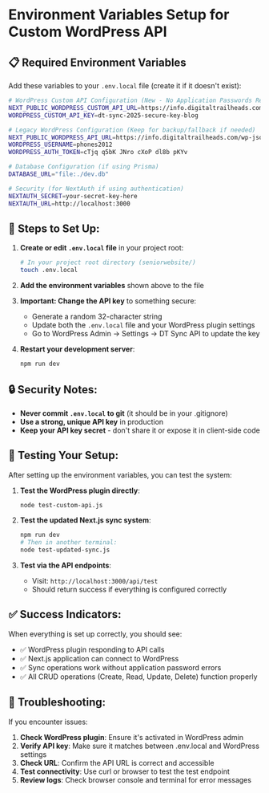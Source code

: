 # Environment Variables Setup for Custom WordPress API

## 📋 Required Environment Variables

Add these variables to your `.env.local` file (create it if it doesn't exist):

```bash
# WordPress Custom API Configuration (New - No Application Passwords Required)
NEXT_PUBLIC_WORDPRESS_CUSTOM_API_URL=https://info.digitaltrailheads.com/wp-json/dt-sync/v1
WORDPRESS_CUSTOM_API_KEY=dt-sync-2025-secure-key-blog

# Legacy WordPress Configuration (Keep for backup/fallback if needed)
NEXT_PUBLIC_WORDPRESS_API_URL=https://info.digitaltrailheads.com/wp-json/wp/v2
WORDPRESS_USERNAME=phones2012
WORDPRESS_AUTH_TOKEN=cTjq q5bK JNro cXoP dl8b pKYv

# Database Configuration (if using Prisma)
DATABASE_URL="file:./dev.db"

# Security (for NextAuth if using authentication)
NEXTAUTH_SECRET=your-secret-key-here
NEXTAUTH_URL=http://localhost:3000
```

## 🔧 Steps to Set Up:

1. **Create or edit `.env.local` file** in your project root:
   ```bash
   # In your project root directory (seniorwebsite/)
   touch .env.local
   ```

2. **Add the environment variables** shown above to the file

3. **Important: Change the API key** to something secure:
   - Generate a random 32-character string
   - Update both the `.env.local` file and your WordPress plugin settings
   - Go to WordPress Admin → Settings → DT Sync API to update the key

4. **Restart your development server**:
   ```bash
   npm run dev
   ```

## 🔒 Security Notes:

- **Never commit `.env.local` to git** (it should be in your .gitignore)
- **Use a strong, unique API key** in production
- **Keep your API key secret** - don't share it or expose it in client-side code

## 🧪 Testing Your Setup:

After setting up the environment variables, you can test the system:

1. **Test the WordPress plugin directly**:
   ```bash
   node test-custom-api.js
   ```

2. **Test the updated Next.js sync system**:
   ```bash
   npm run dev
   # Then in another terminal:
   node test-updated-sync.js
   ```

3. **Test via the API endpoints**:
   - Visit: `http://localhost:3000/api/test`
   - Should return success if everything is configured correctly

## ✅ Success Indicators:

When everything is set up correctly, you should see:
- ✅ WordPress plugin responding to API calls
- ✅ Next.js application can connect to WordPress
- ✅ Sync operations work without application password errors
- ✅ All CRUD operations (Create, Read, Update, Delete) function properly

## 🚨 Troubleshooting:

If you encounter issues:

1. **Check WordPress plugin**: Ensure it's activated in WordPress admin
2. **Verify API key**: Make sure it matches between .env.local and WordPress settings  
3. **Check URL**: Confirm the API URL is correct and accessible
4. **Test connectivity**: Use curl or browser to test the test endpoint
5. **Review logs**: Check browser console and terminal for error messages 